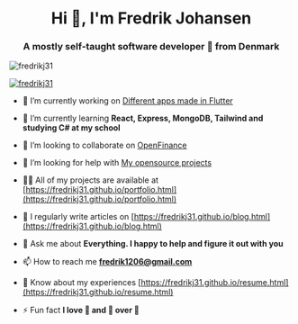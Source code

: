<h1 align="center">Hi 👋, I'm Fredrik Johansen</h1>
<h3 align="center">A mostly self-taught software developer 🚀 from Denmark</h3>

<p align="left"> <img src="https://komarev.com/ghpvc/?username=fredrikj31&label=Profile%20views&color=0e75b6&style=flat" alt="fredrikj31" /> </p>

<p align="left"> <a href="https://twitter.com/fredrikj31" target="_blank"><img src="https://img.shields.io/twitter/follow/fredrikj31?logo=twitter&style=for-the-badge" alt="fredrikj31" /></a> </p>

- 🔭 I’m currently working on [Different apps made in Flutter](https://github.com/H-C-Orsted-Gym/Flutter-Breathalyzer)

- 🌱 I’m currently learning **React, Express, MongoDB, Tailwind and studying C# at my school**

- 👯 I’m looking to collaborate on [OpenFinance](https://github.com/fredrikj31/OpenFinance)

- 🤝 I’m looking for help with [My opensource projects](https://github.com/fredrikj31/OpenFinance)

- 👨‍💻 All of my projects are available at [https://fredrikj31.github.io/portfolio.html](https://fredrikj31.github.io/portfolio.html)

- 📝 I regularly write articles on [https://fredrikj31.github.io/blog.html](https://fredrikj31.github.io/blog.html)

- 💬 Ask me about **Everything. I happy to help and figure it out with you**

- 📫 How to reach me **fredrik1206@gmail.com**

- 📄 Know about my experiences [https://fredrikj31.github.io/resume.html](https://fredrikj31.github.io/resume.html)

- ⚡ Fun fact **I love 🍣 and 🍔 over 🍕**
